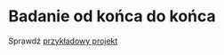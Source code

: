 # Badanie od końca do końca

Sprawdź [przykładowy projekt](https://github.com/go-rod/rod-e2e-example)
